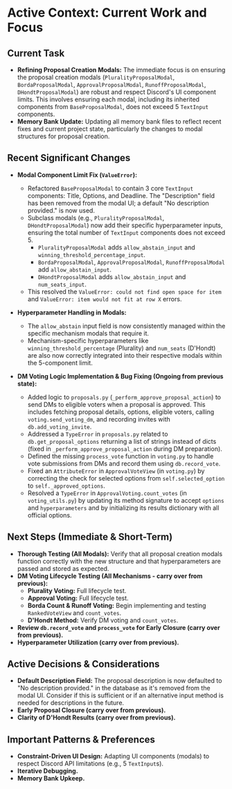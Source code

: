 # Active Context: Current Work and Focus

## Current Task

*   **Refining Proposal Creation Modals:** The immediate focus is on ensuring the proposal creation modals (`PluralityProposalModal`, `BordaProposalModal`, `ApprovalProposalModal`, `RunoffProposalModal`, `DHondtProposalModal`) are robust and respect Discord's UI component limits. This involves ensuring each modal, including its inherited components from `BaseProposalModal`, does not exceed 5 `TextInput` components.
*   **Memory Bank Update:** Updating all memory bank files to reflect recent fixes and current project state, particularly the changes to modal structures for proposal creation.

## Recent Significant Changes

*   **Modal Component Limit Fix (`ValueError`):**
    *   Refactored `BaseProposalModal` to contain 3 core `TextInput` components: Title, Options, and Deadline. The "Description" field has been removed from the modal UI; a default "No description provided." is now used.
    *   Subclass modals (e.g., `PluralityProposalModal`, `DHondtProposalModal`) now add their specific hyperparameter inputs, ensuring the total number of `TextInput` components does not exceed 5.
        *   `PluralityProposalModal` adds `allow_abstain_input` and `winning_threshold_percentage_input`.
        *   `BordaProposalModal`, `ApprovalProposalModal`, `RunoffProposalModal` add `allow_abstain_input`.
        *   `DHondtProposalModal` adds `allow_abstain_input` and `num_seats_input`.
    *   This resolved the `ValueError: could not find open space for item` and `ValueError: item would not fit at row X` errors.
*   **Hyperparameter Handling in Modals:**
    *   The `allow_abstain` input field is now consistently managed within the specific mechanism modals that require it.
    *   Mechanism-specific hyperparameters like `winning_threshold_percentage` (Plurality) and `num_seats` (D'Hondt) are also now correctly integrated into their respective modals within the 5-component limit.

*   **DM Voting Logic Implementation & Bug Fixing (Ongoing from previous state):**
    *   Added logic to `proposals.py` (`_perform_approve_proposal_action`) to send DMs to eligible voters when a proposal is approved. This includes fetching proposal details, options, eligible voters, calling `voting.send_voting_dm`, and recording invites with `db.add_voting_invite`.
    *   Addressed a `TypeError` in `proposals.py` related to `db.get_proposal_options` returning a list of strings instead of dicts (fixed in `_perform_approve_proposal_action` during DM preparation).
    *   Defined the missing `process_vote` function in `voting.py` to handle vote submissions from DMs and record them using `db.record_vote`.
    *   Fixed an `AttributeError` in `ApprovalVoteView` (in `voting.py`) by correcting the check for selected options from `self.selected_option` to `self._approved_options`.
    *   Resolved a `TypeError` in `ApprovalVoting.count_votes` (in `voting_utils.py`) by updating its method signature to accept `options` and `hyperparameters` and by initializing its results dictionary with all official options.

## Next Steps (Immediate & Short-Term)

*   **Thorough Testing (All Modals):** Verify that all proposal creation modals function correctly with the new structure and that hyperparameters are passed and stored as expected.
*   **DM Voting Lifecycle Testing (All Mechanisms - carry over from previous):**
    *   **Plurality Voting:** Full lifecycle test.
    *   **Approval Voting:** Full lifecycle test.
    *   **Borda Count & Runoff Voting:** Begin implementing and testing `RankedVoteView` and `count_votes`.
    *   **D'Hondt Method:** Verify DM voting and `count_votes`.
*   **Review `db.record_vote` and `process_vote` for Early Closure (carry over from previous).**
*   **Hyperparameter Utilization (carry over from previous).**

## Active Decisions & Considerations

*   **Default Description Field:** The proposal description is now defaulted to "No description provided." in the database as it's removed from the modal UI. Consider if this is sufficient or if an alternative input method is needed for descriptions in the future.
*   **Early Proposal Closure (carry over from previous).**
*   **Clarity of D'Hondt Results (carry over from previous).**

## Important Patterns & Preferences

*   **Constraint-Driven UI Design:** Adapting UI components (modals) to respect Discord API limitations (e.g., 5 `TextInput`s).
*   **Iterative Debugging.**
*   **Memory Bank Upkeep.**